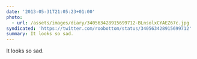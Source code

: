 ```yaml
---
date: '2013-05-31T21:05:23+01:00'
photo:
  - url: /assets/images/diary/340563428915699712-BLnsolxCYAEZ67c.jpg
syndicated: 'https://twitter.com/roobottom/status/340563428915699712'
summary: It looks so sad.
---
```

It looks so sad. 
